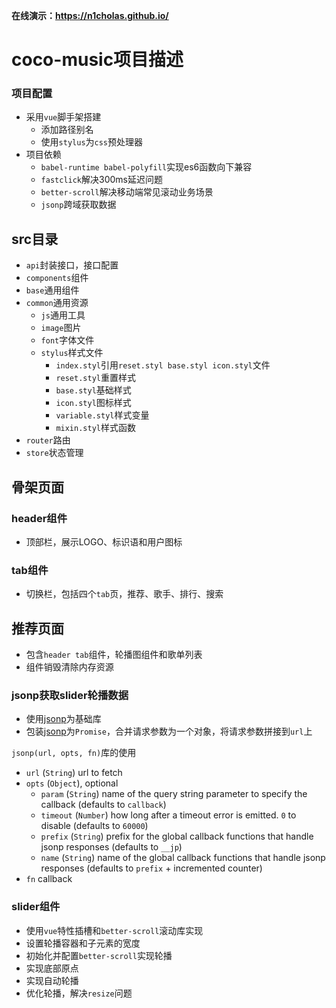 **在线演示：https://n1cholas.github.io/**

# coco-music项目描述

### 项目配置

- 采用`vue`脚手架搭建
  - 添加路径别名
  - 使用`stylus`为`css`预处理器
- 项目依赖
  - `babel-runtime babel-polyfill`实现es6函数向下兼容
  - `fastclick`解决300ms延迟问题
  - `better-scroll`解决移动端常见滚动业务场景
  - `jsonp`跨域获取数据

## src目录

- `api`封装接口，接口配置
- `components`组件
- `base`通用组件
- `common`通用资源
  - `js`通用工具
  - `image`图片
  - `font`字体文件
  - `stylus`样式文件
    - `index.styl`引用`reset.styl base.styl icon.styl`文件
    - `reset.styl`重置样式
    - `base.styl`基础样式
    - `icon.styl`图标样式
    - `variable.styl`样式变量
    - `mixin.styl`样式函数
- `router`路由
- `store`状态管理

## 骨架页面

### header组件

- 顶部栏，展示LOGO、标识语和用户图标


### tab组件

- 切换栏，包括四个`tab`页，推荐、歌手、排行、搜索

## 推荐页面

- 包含`header tab`组件，轮播图组件和歌单列表
- 组件销毁清除内存资源

### jsonp获取slider轮播数据

- 使用[jsonp](https://github.com/webmodules/jsonp)为基础库
- 包装[jsonp](https://github.com/webmodules/jsonp)为`Promise`，合并请求参数为一个对象，将请求参数拼接到`url`上

`jsonp(url, opts, fn)`库的使用

- `url` (`String`) url to fetch
- `opts` (`Object`), optional
  - `param` (`String`) name of the query string parameter to specify the callback (defaults to `callback`)
  - `timeout` (`Number`) how long after a timeout error is emitted. `0` to disable (defaults to `60000`)
  - `prefix` (`String`) prefix for the global callback functions that handle jsonp responses (defaults to `__jp`)
  - `name` (`String`) name of the global callback functions that handle jsonp responses (defaults to `prefix` + incremented counter)
- `fn` callback

### slider组件

- 使用`vue`特性插槽和`better-scroll`滚动库实现
- 设置轮播容器和子元素的宽度
- 初始化并配置`better-scroll`实现轮播
- 实现底部原点
- 实现自动轮播
- 优化轮播，解决`resize`问题









